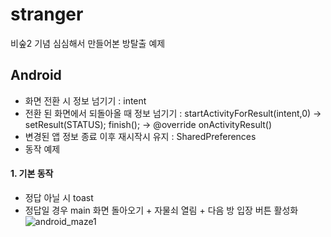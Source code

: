 # stranger
비숲2 기념 심심해서 만들어본 방탈출 예제
  
  
## Android
* 화면 전환 시 정보 넘기기 : intent
* 전환 된 화면에서 되돌아올 때 정보 넘기기 : startActivityForResult(intent,0) -> setResult(STATUS); finish(); -> @override onActivityResult()
* 변경된 앱 정보 종료 이후 재시작시 유지 : SharedPreferences
* 동작 예제
#### 1. 기본 동작
* 정답 아닐 시 toast
* 정답일 경우 main 화면 돌아오기 + 자물쇠 열림 + 다음 방 입장 버튼 활성화
![android_maze1](https://user-images.githubusercontent.com/55540134/93340994-87fccb80-f868-11ea-952f-7e80cc01b6f2.gif)
